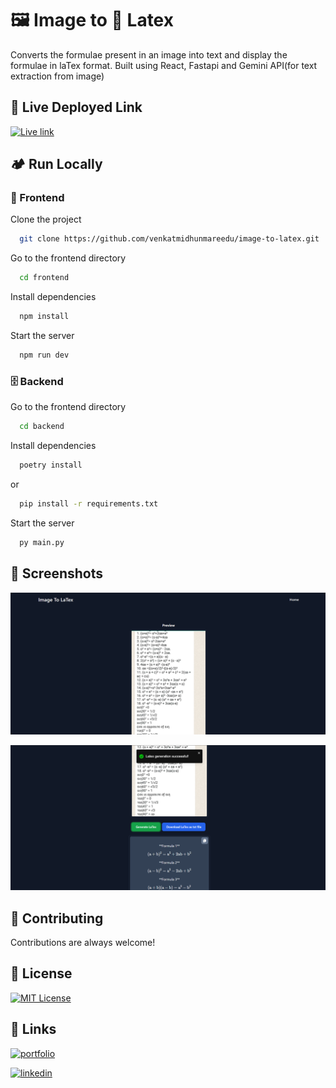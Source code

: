 
# 🖼️ Image to 🔣 Latex

Converts the formulae present in an image into text and display the formulae in laTex format.
Built using React, Fastapi and Gemini API(for text extraction from image)

## 🚀 Live Deployed Link 
[![Live link](https://img.shields.io/badge/LIVE%20LINK-blue?style=for-the-badge)](https://image-to-latex-xcxg.vercel.app/)
## 🏕️ Run Locally

### 📱 Frontend

Clone the project

```bash
  git clone https://github.com/venkatmidhunmareedu/image-to-latex.git
```

Go to the frontend directory

```bash
  cd frontend
```

Install dependencies

```bash
  npm install
```

Start the server

```bash
  npm run dev
```

### 🗄️ Backend

Go to the frontend directory

```bash
  cd backend
```

Install dependencies

```bash
  poetry install
```
or
```bash
  pip install -r requirements.txt
```

Start the server

```bash
  py main.py
```


## 📸 Screenshots

![App Screenshot](https://github.com/venkatmidhunmareedu/image-to-latex/blob/main/screenshots/1.png)



![App Screenshot](https://github.com/venkatmidhunmareedu/image-to-latex/blob/main/screenshots/2.png)



## 🤝 Contributing

Contributions are always welcome!



## 📜 License

[![MIT License](https://img.shields.io/badge/License-MIT-green.svg)](https://choosealicense.com/licenses/mit/)




## 🔗 Links
[![portfolio](https://img.shields.io/badge/my_portfolio-000?style=for-the-badge&logo=ko-fi&logoColor=white)](https://midhunmareedu.vercel.app/)

[![linkedin](https://img.shields.io/badge/my_linkedin-0A66C2?style=for-the-badge&logo=linkedin&logoColor=white)](https://www.linkedin.com/in/midhunmareedu/)


